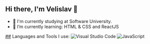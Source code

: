 ## Hi there, I'm Velislav 👋
- 📖 I'm currently studying at Software University.
- 🌱 I’m currently learning: HTML & CSS and ReactJS


[##](![https://camo.githubusercontent.com/ec5c8741e4ed88b1a5824e32558e15983dbaf6b46ca017418a32e39b4036ba3b/68747470733a2f2f6d65646961322e67697068792e636f6d2f6d656469612f51737347456d706b79454f684243623765312f67697068792e6769663f6369643d656366303565343761306e336769316266716e74716d6f62386739616964316f796a327772336473336d67373030626c267269643d67697068792e676966]) Languages and Tools I use: 
![Visual Studio Code](https://img.shields.io/badge/-VS%20Code-007ACC?style=flat-square&logo=visual-studio-code)
![JavaScript](https://img.shields.io/badge/-JavaScript-yellow?style=flat-square&logo=javascript)
